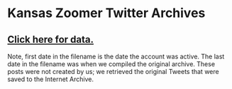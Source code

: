 # Kansas Zoomer Twitter Archives

## [Click here for data.](/tree/main/data)

Note, first date in the filename is the date the account was active. The last date in the filename was when we compiled the original archive. These posts were not created by us; we retrieved the original Tweets that were saved to the Internet Archive.
